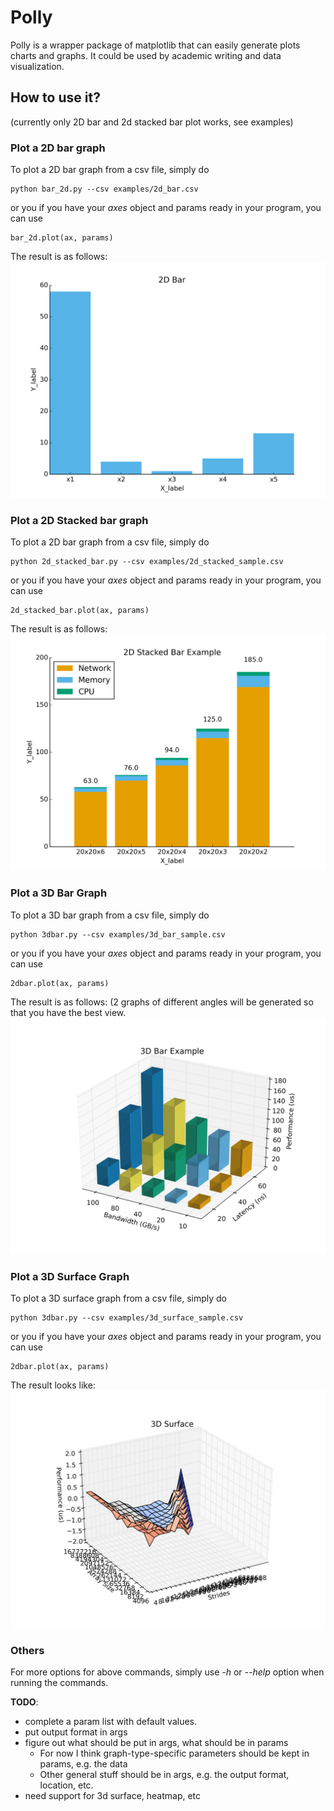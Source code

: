 # Polly
Polly is a wrapper package of matplotlib that can easily generate plots charts and graphs. It could be used by academic writing and data visualization. 

## How to use it?

(currently only 2D bar and 2d stacked bar plot works, see examples)

### Plot a 2D bar graph

To plot a 2D bar graph from a csv file, simply do
```
python bar_2d.py --csv examples/2d_bar.csv
```

or you if you have your *axes* object and params ready in your program, you can use
```
bar_2d.plot(ax, params)
```

The result is as follows:
![2D Bar Sample](examples/2d_bar.png)

### Plot a 2D Stacked bar graph

To plot a 2D bar graph from a csv file, simply do
```
python 2d_stacked_bar.py --csv examples/2d_stacked_sample.csv
```

or you if you have your *axes* object and params ready in your program, you can use
```
2d_stacked_bar.plot(ax, params)
```

The result is as follows:
![2D Stacked Bar Sample](examples/2d_stacked_sample.png)

### Plot a 3D Bar Graph

To plot a 3D bar graph from a csv file, simply do
```
python 3dbar.py --csv examples/3d_bar_sample.csv
```

or you if you have your *axes* object and params ready in your program, you can use
```
2dbar.plot(ax, params)
```

The result is as follows: (2 graphs of different angles will be generated so that you have the best view.
![3D Bar Sample](examples/3d_bar_sample.png)

### Plot a 3D Surface Graph

To plot a 3D surface graph from a csv file, simply do
```
python 3dbar.py --csv examples/3d_surface_sample.csv
```

or you if you have your *axes* object and params ready in your program, you can use
```
2dbar.plot(ax, params)
```

The result looks like: 
![3D Surface Sample](examples/3d_surface_sample_2.png)

### Others

For more options for above commands, simply use *-h* or *--help* option when running the commands.

**TODO**: 

- complete a param list with default values.
- put output format in args
- figure out what should be put in args, what should be in params
    - For now I think graph-type-specific parameters should be kept in params, e.g. the data 
    - Other general stuff should be in args, e.g. the output format, location, etc.
- need support for 3d surface, heatmap, etc

